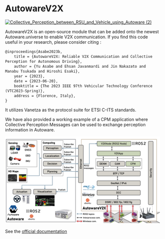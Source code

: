 # AutowareV2X
[![Collective_Perception_between_RSU_and_Vehicle_using_Autoware (2)](https://github-production-user-asset-6210df.s3.amazonaws.com/3140505/253303730-8662b65b-99af-4793-8c4c-62d457fc9e62.gif)](https://youtu.be/57fx3-gUNxU)

AutowareV2X is an open-source module that can be added onto the newest Autoware.universe to enable V2X communication. If you find this code useful in your research, please consider citing :

    @inproceedings{Asabe2023b,
        title = {AutowareV2X: Reliable V2X Communication and Collective Perception for Autonomous Driving},
        author = {Yu Asabe and Ehsan Javanmardi and Jin Nakazato and Manabu Tsukada and Hiroshi Esaki},
        year = {2023},
        date = {2023-06-20},
        booktitle = {The 2023 IEEE 97th Vehicular Technology Conference (VTC2023-Spring)},
        address = {Florence, Italy},
    }

It utilizes Vanetza as the protocol suite for ETSI C-ITS standards.

We have also provided a working example of a CPM application where Collective Perception Messages can be used to exchange perception information in Autoware.





![AutowareV2X Architecture](./docs/figs/autowarev2x_architecture_v2.png)

See the [official documentation](https://tlab-wide.github.io/AutowareV2X/)
